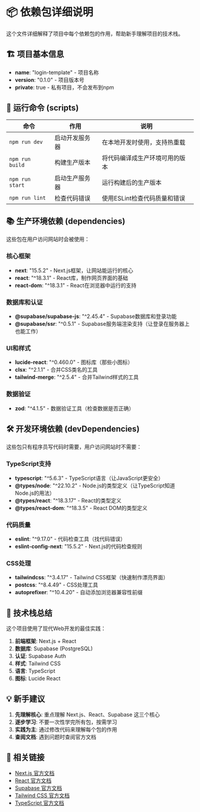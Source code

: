 # 📦 依赖包详细说明

这个文件详细解释了项目中每个依赖包的作用，帮助新手理解项目的技术栈。

## 🏗️ 项目基本信息

- **name**: "login-template" - 项目名称
- **version**: "0.1.0" - 项目版本号
- **private**: true - 私有项目，不会发布到npm

## 🚀 运行命令 (scripts)

| 命令 | 作用 | 说明 |
|------|------|------|
| `npm run dev` | 启动开发服务器 | 在本地开发时使用，支持热重载 |
| `npm run build` | 构建生产版本 | 将代码编译成生产环境可用的版本 |
| `npm run start` | 启动生产服务器 | 运行构建后的生产版本 |
| `npm run lint` | 检查代码错误 | 使用ESLint检查代码质量和错误 |

## 📚 生产环境依赖 (dependencies)

这些包在用户访问网站时会被使用：

### 核心框架
- **next**: "15.5.2" - Next.js框架，让网站能运行的核心
- **react**: "^18.3.1" - React库，制作网页界面的基础
- **react-dom**: "^18.3.1" - React在浏览器中运行的支持

### 数据库和认证
- **@supabase/supabase-js**: "^2.45.4" - Supabase数据库和登录功能
- **@supabase/ssr**: "^0.5.1" - Supabase服务端渲染支持（让登录在服务器上也能工作）

### UI和样式
- **lucide-react**: "^0.460.0" - 图标库（那些小图标）
- **clsx**: "^2.1.1" - 合并CSS类名的工具
- **tailwind-merge**: "^2.5.4" - 合并Tailwind样式的工具

### 数据验证
- **zod**: "^4.1.5" - 数据验证工具（检查数据是否正确）

## 🛠️ 开发环境依赖 (devDependencies)

这些包只有程序员写代码时需要，用户访问网站时不需要：

### TypeScript支持
- **typescript**: "^5.6.3" - TypeScript语言（让JavaScript更安全）
- **@types/node**: "^22.10.2" - Node.js的类型定义（让TypeScript知道Node.js的用法）
- **@types/react**: "^18.3.17" - React的类型定义
- **@types/react-dom**: "^18.3.5" - React DOM的类型定义

### 代码质量
- **eslint**: "^9.17.0" - 代码检查工具（找代码错误）
- **eslint-config-next**: "15.5.2" - Next.js的代码检查规则

### CSS处理
- **tailwindcss**: "^3.4.17" - Tailwind CSS框架（快速制作漂亮界面）
- **postcss**: "^8.4.49" - CSS处理工具
- **autoprefixer**: "^10.4.20" - 自动添加浏览器兼容性前缀

## 🎯 技术栈总结

这个项目使用了现代Web开发的最佳实践：

1. **前端框架**: Next.js + React
2. **数据库**: Supabase (PostgreSQL)
3. **认证**: Supabase Auth
4. **样式**: Tailwind CSS
5. **语言**: TypeScript
6. **图标**: Lucide React

## 💡 新手建议

1. **先理解核心**: 重点理解 Next.js、React、Supabase 这三个核心
2. **逐步学习**: 不要一次性学完所有包，按需学习
3. **实践为主**: 通过修改代码来理解每个包的作用
4. **查阅文档**: 遇到问题时查阅官方文档

## 🔗 相关链接

- [Next.js 官方文档](https://nextjs.org/docs)
- [React 官方文档](https://react.dev/)
- [Supabase 官方文档](https://supabase.com/docs)
- [Tailwind CSS 官方文档](https://tailwindcss.com/docs)
- [TypeScript 官方文档](https://www.typescriptlang.org/docs/)

